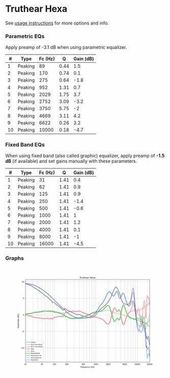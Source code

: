 # Truthear Hexa
See [usage instructions](https://github.com/jaakkopasanen/AutoEq#usage) for more options and info.

### Parametric EQs
Apply preamp of -3.1 dB when using parametric equalizer.

|   # | Type    |   Fc (Hz) |    Q |   Gain (dB) |
|-----|---------|-----------|------|-------------|
|   1 | Peaking |        89 | 0.44 |         1.5 |
|   2 | Peaking |       170 | 0.74 |         0.1 |
|   3 | Peaking |       275 | 0.64 |        -1.8 |
|   4 | Peaking |       952 | 1.31 |         0.7 |
|   5 | Peaking |      2029 | 1.75 |         3.7 |
|   6 | Peaking |      2752 | 3.09 |        -3.2 |
|   7 | Peaking |      3750 | 5.75 |        -2   |
|   8 | Peaking |      4669 | 3.11 |         4.2 |
|   9 | Peaking |      6622 | 0.26 |         3.2 |
|  10 | Peaking |     10000 | 0.18 |        -4.7 |

### Fixed Band EQs
When using fixed band (also called graphic) equalizer, apply preamp of **-1.5 dB** (if available) and set gains manually with these parameters.

|   # | Type    |   Fc (Hz) |    Q |   Gain (dB) |
|-----|---------|-----------|------|-------------|
|   1 | Peaking |        31 | 1.41 |         0.4 |
|   2 | Peaking |        62 | 1.41 |         0.9 |
|   3 | Peaking |       125 | 1.41 |         0.9 |
|   4 | Peaking |       250 | 1.41 |        -1.4 |
|   5 | Peaking |       500 | 1.41 |        -0.6 |
|   6 | Peaking |      1000 | 1.41 |         1   |
|   7 | Peaking |      2000 | 1.41 |         1.2 |
|   8 | Peaking |      4000 | 1.41 |         0.1 |
|   9 | Peaking |      8000 | 1.41 |        -1   |
|  10 | Peaking |     16000 | 1.41 |        -4.5 |

### Graphs
![](./Truthear%20Hexa.png)
